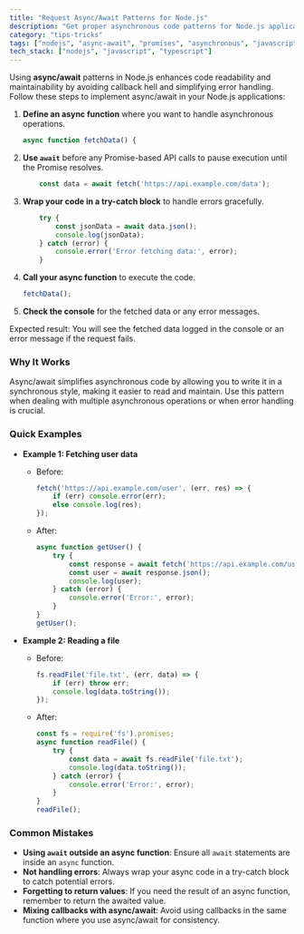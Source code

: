 ```yaml
---
title: "Request Async/Await Patterns for Node.js"
description: "Get proper asynchronous code patterns for Node.js applications"
category: "tips-tricks"
tags: ["nodejs", "async-await", "promises", "asynchronous", "javascript"]
tech_stack: ["nodejs", "javascript", "typescript"]
---
```


Using **async/await** patterns in Node.js enhances code readability and maintainability by avoiding callback hell and simplifying error handling. Follow these steps to implement async/await in your Node.js applications:

1. **Define an async function** where you want to handle asynchronous operations.
   ```javascript
   async function fetchData() {
   ```
2. **Use `await`** before any Promise-based API calls to pause execution until the Promise resolves.
   ```javascript
       const data = await fetch('https://api.example.com/data');
   ```
3. **Wrap your code in a try-catch block** to handle errors gracefully.
   ```javascript
       try {
           const jsonData = await data.json();
           console.log(jsonData);
       } catch (error) {
           console.error('Error fetching data:', error);
       }
   ```
4. **Call your async function** to execute the code.
   ```javascript
   fetchData();
   ```
5. **Check the console** for the fetched data or any error messages.

Expected result: You will see the fetched data logged in the console or an error message if the request fails.

### Why It Works
Async/await simplifies asynchronous code by allowing you to write it in a synchronous style, making it easier to read and maintain. Use this pattern when dealing with multiple asynchronous operations or when error handling is crucial.

### Quick Examples
- **Example 1: Fetching user data**
  - Before:
    ```javascript
    fetch('https://api.example.com/user', (err, res) => {
        if (err) console.error(err);
        else console.log(res);
    });
    ```
  - After:
    ```javascript
    async function getUser() {
        try {
            const response = await fetch('https://api.example.com/user');
            const user = await response.json();
            console.log(user);
        } catch (error) {
            console.error('Error:', error);
        }
    }
    getUser();
    ```

- **Example 2: Reading a file**
  - Before:
    ```javascript
    fs.readFile('file.txt', (err, data) => {
        if (err) throw err;
        console.log(data.toString());
    });
    ```
  - After:
    ```javascript
    const fs = require('fs').promises;
    async function readFile() {
        try {
            const data = await fs.readFile('file.txt');
            console.log(data.toString());
        } catch (error) {
            console.error('Error:', error);
        }
    }
    readFile();
    ```

### Common Mistakes
- **Using `await` outside an async function**: Ensure all `await` statements are inside an `async` function.
- **Not handling errors**: Always wrap your async code in a try-catch block to catch potential errors.
- **Forgetting to return values**: If you need the result of an async function, remember to return the awaited value.
- **Mixing callbacks with async/await**: Avoid using callbacks in the same function where you use async/await for consistency.